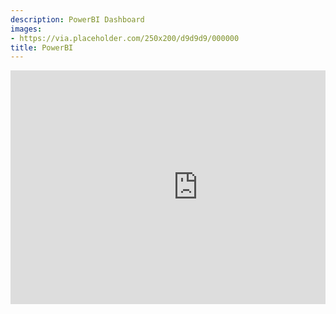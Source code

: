 ```yaml
---
description: PowerBI Dashboard
images:
- https://via.placeholder.com/250x200/d9d9d9/000000
title: PowerBI 
---
```


<div style="width: 100%; overflow: hidden;">
    <iframe title="MONITOR_PO_JASA" width="600" height="373.5" src="https://app.powerbi.com/view?r=eyJrIjoiMTYxODQ1MWItNTE4ZC00NjliLTk1ZjUtNzBkOGUzY2YwNzNmIiwidCI6IjUzYjkyMTJhLTAyMDEtNGZlMS04OTVkLTg1NWRjMjE2MDJjYyIsImMiOjEwfQ%3D%3D" frameborder="0" allowFullScreen="true"></iframe>
</div>